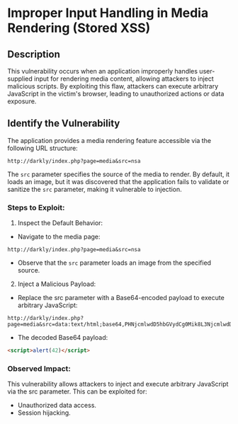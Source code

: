 # Improper Input Handling in Media Rendering (Stored XSS)

## Description

This vulnerability occurs when an application improperly handles user-supplied input for rendering media content, allowing attackers to inject malicious scripts. By exploiting this flaw, attackers can execute arbitrary JavaScript in the victim's browser, leading to unauthorized actions or data exposure.

## Identify the Vulnerability

The application provides a media rendering feature accessible via the following URL structure:

```plaintext
http://darkly/index.php?page=media&src=nsa
```
The `src` parameter specifies the source of the media to render. By default, it loads an image, but it was discovered that the application fails to validate or sanitize the `src` parameter, making it vulnerable to injection.

### Steps to Exploit:

1. Inspect the Default Behavior:
- Navigate to the media page:
```plaintext
http://darkly/index.php?page=media&src=nsa
```
- Observe that the `src` parameter loads an image from the specified source.

2. Inject a Malicious Payload:
- Replace the src parameter with a Base64-encoded payload to execute arbitrary JavaScript:
```plaintext
http://darkly/index.php?page=media&src=data:text/html;base64,PHNjcmlwdD5hbGVydCg0Mik8L3NjcmlwdD4K
```
- The decoded Base64 payload:
```html
<script>alert(42)</script>
```

### Observed Impact:

This vulnerability allows attackers to inject and execute arbitrary JavaScript via the src parameter. This can be exploited for:
- Unauthorized data access.
- Session hijacking.